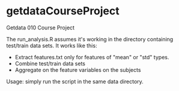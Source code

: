 # getdataCourseProject
Getdata 010 Course Project

The run_analysis.R assumes it's working in the directory containing test/train data sets. It works like this:
* Extract features.txt only for features of "mean" or "std" types.
* Combine test/train data sets
* Aggregate on the feature variables on the subjects

Usage: simply run the script in the same data directory.

